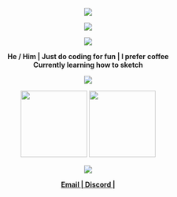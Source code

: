 <!-- @format -->

<p align = "center">
    <img src="https://capsule-render.vercel.app/api?type=waving&color=gradient&height=200&section=header&text=Cloud&fontSize=80&fontAlignY=35&animation=twinkling&fontColor=gradient"/>
</p>

<p align = "center">
    <img src = "https://readme-typing-svg.herokuapp.com?font=Time+New+Roman&color=cyan&size=25&center=true&vCenter=true&width=600&height=100&lines=Hey+Welcome+To+My+GitHub;++;Cloud+here+;Active+learner;Love+to+sleep+and+learn+new+stuff">
</p>

<p align = "center">
    <a href="https://discord.gg/elifers" target="_blank"> 
    <img src="https://discord.com/api/guilds/1196474088189874276/widget.png?style=banner2" />
    </a> 
</p>

<p align = "center">
    <b>He / Him | Just do coding for fun | I prefer coffee 
    </br>
    Currently learning how to  sketch </b>
</p>

<p align = "center">
    <img src = "https://komarev.com/ghpvc/?username=yuvrajkushwahh&label=Profile%20views&color=0e75b6&style=flat"/>
</p>


<p align = "center">
    <img height="135em" src="https://github-readme-stats.vercel.app/api?username=yuvrajkushwahh&include_all_commits=true&count_private=true&theme=dracula"/>
    <img height="135em" src="https://github-readme-stats.vercel.app/api/top-langs/?username=yuvrajkushwahh&layout=compact&langs_count=7&theme=dracula"/>
</p>

<p align = "center">
    <img src = "https://github-profile-trophy.vercel.app/?username=yuvrajkushwah"/>
</p>

<p align = "center">
    <a href = "contactme@kushwahji.xyz"><b>Email | </b></a>
    <a href = "https://discord.com/invite/archdev"><b>Discord | </b></a>
   
</p>
